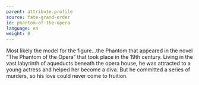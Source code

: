 ```yaml
---
parent: attribute.profile
source: fate-grand-order
id: phantom-of-the-opera
language: en
weight: 0
---
```


Most likely the model for the figure…the Phantom that appeared in the novel “The Phantom of the Opera” that took place in the 19th century.
Living in the vast labyrinth of aqueducts beneath the opera house, he was attracted to a young actress and helped her become a diva.
But he committed a series of murders, so his love could never come to fruition.
